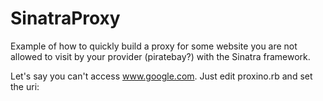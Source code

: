SinatraProxy
============

Example of how to quickly build a proxy for some website you are not allowed to visit by your provider (piratebay?) with the Sinatra framework.

Let's say you can't access www.google.com. 
Just edit proxino.rb and set the uri:
